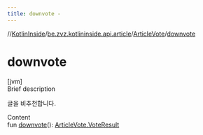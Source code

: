 ```yaml
---
title: downvote -
---
```

//[KotlinInside](../../index.md)/[be.zvz.kotlininside.api.article](../index.md)/[ArticleVote](index.md)/[downvote](downvote.md)



# downvote  
[jvm]  
Brief description  


글을 비추천합니다.

  
Content  
fun [downvote](downvote.md)(): [ArticleVote.VoteResult](-vote-result/index.md)  



